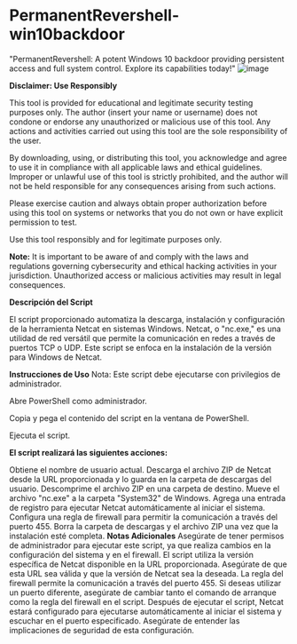 # PermanentRevershell-win10backdoor
 "PermanentRevershell: A potent Windows 10 backdoor providing persistent access and full system control. Explore its capabilities today!"
![image](https://github.com/alariordas/PermanentRevershell-win10backdoor/assets/80034759/82e62466-3dff-4a75-b90d-51602e27e753)

**Disclaimer: Use Responsibly**

This tool is provided for educational and legitimate security testing purposes only. The author (insert your name or username) does not condone or endorse any unauthorized or malicious use of this tool. Any actions and activities carried out using this tool are the sole responsibility of the user.

By downloading, using, or distributing this tool, you acknowledge and agree to use it in compliance with all applicable laws and ethical guidelines. Improper or unlawful use of this tool is strictly prohibited, and the author will not be held responsible for any consequences arising from such actions.

Please exercise caution and always obtain proper authorization before using this tool on systems or networks that you do not own or have explicit permission to test.

Use this tool responsibly and for legitimate purposes only.

**Note:** It is important to be aware of and comply with the laws and regulations governing cybersecurity and ethical hacking activities in your jurisdiction. Unauthorized access or malicious activities may result in legal consequences.

**Descripción del Script**

El script proporcionado automatiza la descarga, instalación y configuración de la herramienta Netcat en sistemas Windows. Netcat, o "nc.exe," es una utilidad de red versátil que permite la comunicación en redes a través de puertos TCP o UDP. Este script se enfoca en la instalación de la versión para Windows de Netcat.

**Instrucciones de Uso**
Nota: Este script debe ejecutarse con privilegios de administrador.

Abre PowerShell como administrador.

Copia y pega el contenido del script en la ventana de PowerShell.

Ejecuta el script.

**El script realizará las siguientes acciones:**

Obtiene el nombre de usuario actual.
Descarga el archivo ZIP de Netcat desde la URL proporcionada y lo guarda en la carpeta de descargas del usuario.
Descomprime el archivo ZIP en una carpeta de destino.
Mueve el archivo "nc.exe" a la carpeta "System32" de Windows.
Agrega una entrada de registro para ejecutar Netcat automáticamente al iniciar el sistema.
Configura una regla de firewall para permitir la comunicación a través del puerto 455.
Borra la carpeta de descargas y el archivo ZIP una vez que la instalación esté completa.
**Notas Adicionales**
Asegúrate de tener permisos de administrador para ejecutar este script, ya que realiza cambios en la configuración del sistema y en el firewall.
El script utiliza la versión específica de Netcat disponible en la URL proporcionada. Asegúrate de que esta URL sea válida y que la versión de Netcat sea la deseada.
La regla del firewall permite la comunicación a través del puerto 455. Si deseas utilizar un puerto diferente, asegúrate de cambiar tanto el comando de arranque como la regla del firewall en el script.
Después de ejecutar el script, Netcat estará configurado para ejecutarse automáticamente al iniciar el sistema y escuchar en el puerto especificado. Asegúrate de entender las implicaciones de seguridad de esta configuración.

